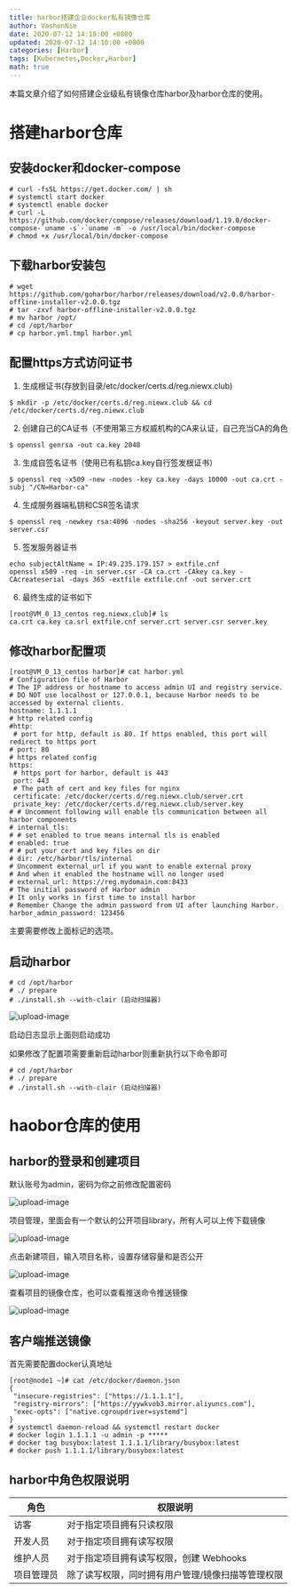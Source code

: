 ```yaml
---
title: harbor搭建企业docker私有镜像仓库
author: VashonNie
date: 2020-07-12 14:10:00 +0800
updated: 2020-07-12 14:10:00 +0800
categories: [Harbor]
tags: [Kubernetes,Docker,Harbor]
math: true
---
```


本篇文章介绍了如何搭建企业级私有镜像仓库harbor及harbor仓库的使用。

# 搭建harbor仓库

## 安装docker和docker-compose

```
# curl -fsSL https://get.docker.com/ | sh
# systemctl start docker
# systemctl enable docker
# curl -L https://github.com/docker/compose/releases/download/1.19.0/docker-compose-`uname -s`-`uname -m` -o /usr/local/bin/docker-compose
# chmod +x /usr/local/bin/docker-compose
```

## 下载harbor安装包

```
# wget https://github.com/goharbor/harbor/releases/download/v2.0.0/harbor-offline-installer-v2.0.0.tgz
# tar -zxvf harbor-offline-installer-v2.0.0.tgz
# mv harbor /opt/
# cd /opt/harbor
# cp harbor.yml.tmpl harbor.yml
```

## 配置https方式访问证书

1. 生成根证书(存放到目录/etc/docker/certs.d/reg.niewx.club)
```
$ mkdir -p /etc/docker/certs.d/reg.niewx.club && cd /etc/docker/certs.d/reg.niewx.club 
```
2. 创建自己的CA证书（不使用第三方权威机构的CA来认证，自己充当CA的角色
```
$ openssl genrsa -out ca.key 2048
```
3. 生成自签名证书（使用已有私钥ca.key自行签发根证书）
```
$ openssl req -x509 -new -nodes -key ca.key -days 10000 -out ca.crt -subj "/CN=Harbor-ca"
```
4. 生成服务器端私钥和CSR签名请求
```
$ openssl req -newkey rsa:4096 -nodes -sha256 -keyout server.key -out server.csr
```
5. 签发服务器证书
```
echo subjectAltName = IP:49.235.179.157 > extfile.cnf
openssl x509 -req -in server.csr -CA ca.crt -CAkey ca.key -CAcreateserial -days 365 -extfile extfile.cnf -out server.crt
```
6. 最终生成的证书如下
```
[root@VM_0_13_centos reg.niewx.club]# ls
ca.crt ca.key ca.srl extfile.cnf server.crt server.csr server.key
```

## 修改harbor配置项
```
[root@VM_0_13_centos harbor]# cat harbor.yml
# Configuration file of Harbor
# The IP address or hostname to access admin UI and registry service.
# DO NOT use localhost or 127.0.0.1, because Harbor needs to be accessed by external clients.
hostname: 1.1.1.1
# http related config
#http:
 # port for http, default is 80. If https enabled, this port will redirect to https port
# port: 80
# https related config
https:
 # https port for harbor, default is 443
 port: 443
 # The path of cert and key files for nginx
 certificate: /etc/docker/certs.d/reg.niewx.club/server.crt
 private_key: /etc/docker/certs.d/reg.niewx.club/server.key
# # Uncomment following will enable tls communication between all harbor components
# internal_tls:
# # set enabled to true means internal tls is enabled
# enabled: true
# # put your cert and key files on dir
# dir: /etc/harbor/tls/internal
# Uncomment external_url if you want to enable external proxy
# And when it enabled the hostname will no longer used
# external_url: https://reg.mydomain.com:8433
# The initial password of Harbor admin
# It only works in first time to install harbor
# Remember Change the admin password from UI after launching Harbor.
harbor_admin_password: 123456
```
主要需要修改上面标记的选项。

## 启动harbor
```
# cd /opt/harbor
# ./ prepare
# ./install.sh --with-clair (启动扫描器)

```

![upload-image](/assets/images/blog/harbor/1.png) 

启动日志显示上面则启动成功

如果修改了配置项需要重新启动harbor则重新执行以下命令即可
```
# cd /opt/harbor
# ./ prepare
# ./install.sh --with-clair (启动扫描器)

```

# haobor仓库的使用

## harbor的登录和创建项目

默认账号为admin，密码为你之前修改配置密码

![upload-image](/assets/images/blog/harbor/2.png) 

项目管理，里面会有一个默认的公开项目library，所有人可以上传下载镜像

![upload-image](/assets/images/blog/harbor/1-2.png) 

点击新建项目，输入项目名称，设置存储容量和是否公开

![upload-image](/assets/images/blog/harbor/3.png) 

查看项目的镜像仓库，也可以查看推送命令推送镜像

![upload-image](/assets/images/blog/harbor/4.png) 

## 客户端推送镜像

首先需要配置docker认真地址

```
[root@node1 ~]# cat /etc/docker/daemon.json
{
 "insecure-registries": ["https://1.1.1.1"],
 "registry-mirrors": ["https://yywkvob3.mirror.aliyuncs.com"],
 "exec-opts": ["native.cgroupdriver=systemd"]
}
# systemctl daemon-reload && systemctl restart docker
# docker login 1.1.1.1 -u admin -p *****
# docker tag busybox:latest 1.1.1.1/library/busybox:latest
# docker push 1.1.1.1/library/busybox:latest

```

## harbor中角色权限说明

|角色|权限说明|
|----|----|
|访客|对于指定项目拥有只读权限|
|开发人员|对于指定项目拥有读写权限|
|维护人员|对于指定项目拥有读写权限，创建 Webhooks|
|项目管理员|除了读写权限，同时拥有用户管理/镜像扫描等管理权限|



